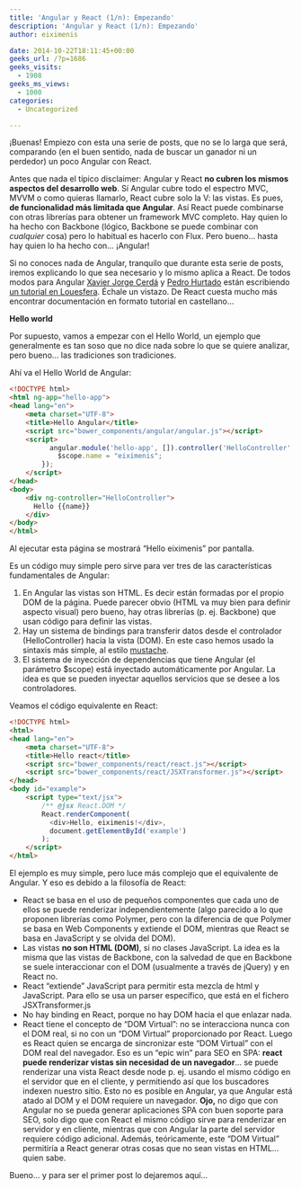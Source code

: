 ```yaml
---
title: 'Angular y React (1/n): Empezando'
description: 'Angular y React (1/n): Empezando'
author: eiximenis

date: 2014-10-22T18:11:45+00:00
geeks_url: /?p=1686
geeks_visits:
  - 1908
geeks_ms_views:
  - 1000
categories:
  - Uncategorized

---
```

¡Buenas! Empiezo con esta una serie de posts, que no se lo larga que será, comparando (en el buen sentido, nada de buscar un ganador ni un perdedor) un poco Angular con React.

Antes que nada el típico disclaimer: Angular y React **no cubren los mismos aspectos del desarrollo web**. Sí Angular cubre todo el espectro MVC, MVVM o como quieras llamarlo, React cubre solo la V: las vistas. Es pues, **de funcionalidad más limitada que Angular**. Así React puede combinarse con otras librerías para obtener un framework MVC completo. Hay quien lo ha hecho con Backbone (lógico, Backbone se puede combinar con _cualquier_ cosa) pero lo habitual es hacerlo con Flux. Pero bueno… hasta hay quien lo ha hecho con… ¡Angular!

Si no conoces nada de Angular, tranquilo que durante esta serie de posts, iremos explicando lo que sea necesario y lo mismo aplica a React. De todos modos para Angular <a href="https://twitter.com/XaviPaper" target="_blank" rel="noopener noreferrer">Xavier Jorge Cerdá</a> y <a href="https://twitter.com/_pedrohurtado" target="_blank" rel="noopener noreferrer">Pedro Hurtado</a> están escribiendo <a href="http://www.louesfera.com/2014/08/13/tutorial-angularjs-introduccion/" target="_blank" rel="noopener noreferrer">un tutorial en Louesfera</a>. Échale un vistazo. De React cuesta mucho más encontrar documentación en formato tutorial en castellano…

**Hello world**

Por supuesto, vamos a empezar con el Hello World, un ejemplo que generalmente es tan soso que no dice nada sobre lo que se quiere analizar, pero bueno… las tradiciones son tradiciones.

Ahí va el Hello World de Angular:

```html
<!DOCTYPE html>
<html ng-app="hello-app">        
<head lang="en">
    <meta charset="UTF-8">
    <title>Hello Angular</title>
    <script src="bower_components/angular/angular.js"></script>
    <script>
          angular.module('hello-app', []).controller('HelloController',function HelloController($scope) {
            $scope.name = "eiximenis";
        });
    </script>
</head>
<body>
    <div ng-controller="HelloController">
      Hello {{name}}
    </div>
</body>
</html>
```

Al ejecutar esta página se mostrará “Hello eiximenis” por pantalla.

Es un código muy simple pero sirve para ver tres de las características fundamentales de Angular:

  1. En Angular las vistas son HTML. Es decir están formadas por el propio DOM de la página. Puede parecer obvio (HTML va muy bien para definir aspecto visual) pero bueno, hay otras librerías (p. ej. Backbone) que usan código para definir las vistas.
  2. Hay un sistema de bindings para transferir datos desde el controlador (HelloController) hacia la vista (DOM). En este caso hemos usado la sintaxis más simple, al estilo <a href="http://mustache.github.io/" target="_blank" rel="noopener noreferrer">mustache</a>.
  3. El sistema de inyección de dependencias que tiene Angular (el parámetro $scope) está inyectado automáticamente por Angular. La idea es que se pueden inyectar aquellos servicios que se desee a los controladores.

Veamos el código equivalente en React:

```html
<!DOCTYPE html>
<html>
<head lang="en">
    <meta charset="UTF-8">
    <title>Hello react</title>
    <script src="bower_components/react/react.js"></script>
    <script src="bower_components/react/JSXTransformer.js"></script>
</head>
<body id="example">
    <script type="text/jsx">
        /** @jsx React.DOM */
        React.renderComponent(
          <div>Hello, eiximenis!</div>,        
          document.getElementById('example')
        );
    </script>
</html>
```

El ejemplo es muy simple, pero luce más complejo que el equivalente de Angular. Y eso es debido a la filosofía de React:

  * React se basa en el uso de pequeños componentes que cada uno de ellos se puede renderizar independientemente (algo parecido a lo que proponen librerías como Polymer, pero con la diferencia de que Polymer se basa en Web Components y extiende el DOM, mientras que React se basa en JavaScript y se olvida del DOM).
  * Las vistas **no son HTML (DOM)**, si no clases JavaScript. La idea es la misma que las vistas de Backbone, con la salvedad de que en Backbone se suele interaccionar con el DOM (usualmente a través de jQuery) y en React no.
  * React “extiende” JavaScript para permitir esta mezcla de html y JavaScript. Para ello se usa un parser específico, que está en el fichero JSXTransformer.js
  * No hay binding en React, porque no hay DOM hacia el que enlazar nada.
  * React tiene el concepto de “DOM Virtual”: no se interacciona nunca con el DOM real, si no con un “DOM Virtual” proporcionado por React. Luego es React quien se encarga de sincronizar este “DOM Virtual” con el DOM real del navegador. Eso es un “epic win” para SEO en SPA: **react puede renderizar vistas sin necesidad de un navegador**… se puede renderizar una vista React desde node p. ej. usando el mismo código en el servidor que en el cliente, y permitiendo así que los buscadores indexen nuestro sitio. Esto no es posible en Angular, ya que Angular está atado al DOM y el DOM requiere un navegador. **Ojo,** no digo que con Angular no se pueda generar aplicaciones SPA con buen soporte para SEO, solo digo que con React el mismo código sirve para renderizar en servidor y en cliente, mientras que con Angular la parte del servidor requiere código adicional. Además, teóricamente, este “DOM Virtual” permitiría a React generar otras cosas que no sean vistas en HTML… quien sabe.

Bueno… y para ser el primer post lo dejaremos aquí…